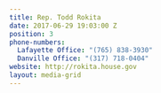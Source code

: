 ```yaml
---
title: Rep. Todd Rokita
date: 2017-06-29 19:03:00 Z
position: 3
phone-numbers:
  Lafayette Office: "(765) 838-3930"
  Danville Office: "(317) 718-0404"
website: http://rokita.house.gov
layout: media-grid
---
```


